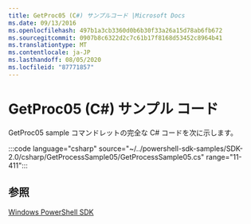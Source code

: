 ```yaml
---
title: GetProc05 (C#) サンプルコード |Microsoft Docs
ms.date: 09/13/2016
ms.openlocfilehash: 497b1a3cb3360d0b6b30f33a26a15d78ab6fb672
ms.sourcegitcommit: 0907b8c6322d2c7c61b17f8168d53452c8964b41
ms.translationtype: MT
ms.contentlocale: ja-JP
ms.lasthandoff: 08/05/2020
ms.locfileid: "87771857"
---
```

# <a name="getproc05-c-sample-code"></a>GetProc05 (C#) サンプル コード

GetProc05 sample コマンドレットの完全な C# コードを次に示します。

:::code language="csharp" source="~/../powershell-sdk-samples/SDK-2.0/csharp/GetProcessSample05/GetProcessSample05.cs" range="11-411":::

## <a name="see-also"></a>参照

[Windows PowerShell SDK](../windows-powershell-reference.md)
